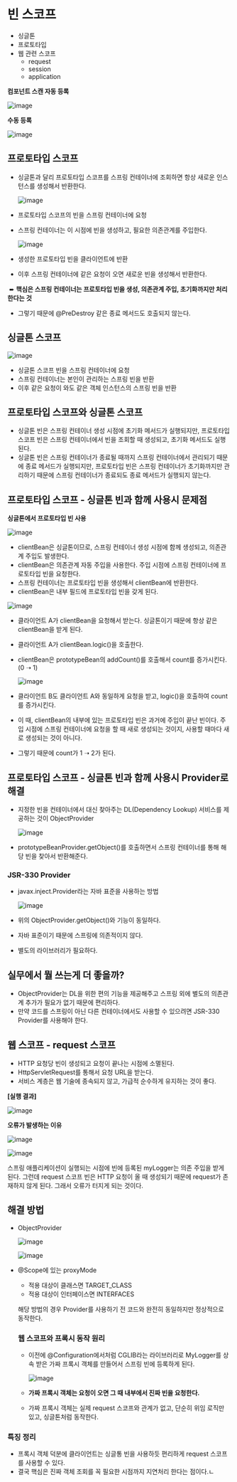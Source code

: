 # 빈 스코프

- 싱글톤
- 프로토타입
- 웹 관련 스코프
  - request
  - session
  - application



**컴포넌트 스캔 자동 등록**

![image](https://user-images.githubusercontent.com/40904001/191663426-50134bad-f4c8-4995-b4af-49d4885e47d4.png)

**수동 등록**

![image](https://user-images.githubusercontent.com/40904001/191663587-f773cd69-1bc7-4787-aa7f-9adf7b9c8869.png)



## 프로토타입 스코프

- 싱글톤과 달리 프로토타입 스코프를 스프링 컨테이너에 조회하면 항상 새로운 인스턴스를 생성해서 반환한다.

  ![image](https://user-images.githubusercontent.com/40904001/191663862-bc7ccfd8-4b89-442b-b50e-63a8c370c972.png)

- 프로토타입 스코프의 빈을 스프링 컨테이너에 요청

- 스프링 컨테이너는 이 시점에 빈을 생성하고, 필요한 의존관계를 주입한다.

  ![image](https://user-images.githubusercontent.com/40904001/191664057-5d943006-d877-43b8-a873-7600eff4e5da.png)

- 생성한 프로토타입 빈을 클라이언트에 반환

- 이후 스프링 컨테이너에 같은 요청이 오면 새로운 빈을 생성해서 반환한다.

​	 ➨  **핵심은 스프링 컨테이너는 프로토타입 빈을 생성, 의존관계 주입, 초기화까지만 처리한다는 것**

- 그렇기 때문에 @PreDestroy 같은 종료 메서드도 호출되지 않는다.



## 싱글톤 스코프

![image](https://user-images.githubusercontent.com/40904001/191664525-d260d8b7-16d5-439f-929f-c48698a0c157.png)

- 싱글톤 스코프 빈을 스프링 컨테이너에 요청
- 스프링 컨테이너는 본인이 관리하는 스프링 빈을 반환
- 이후 같은 요청이 와도 같은 객체 인스턴스의 스프링 빈을 반환



## 프로토타입 스코프와 싱글톤 스코프

- 싱글톤 빈은 스프링 컨테이너 생성 시점에 초기화 메서드가 실행되지만, 프로토타입 스코프 빈은 스프링 컨테이너에서 빈을 조회할 때 생성되고, 초기화 메서드도 실행된다.
- 싱글톤 빈은 스프링 컨테이너가 종료될 때까지 스프링 컨테이너에서 관리되기 때문에 종료 메서드가 실행되지만, 프로토타입 빈은 스프링 컨테이너가 초기화까지만 관리하기 때문에 스프링 컨테이너가 종료되도 종료 메서드가 실행되지 않는다.



## 프로토타입 스코프 - 싱글톤 빈과 함께 사용시 문제점

**싱글톤에서 프로토타입 빈 사용**

![image](https://user-images.githubusercontent.com/40904001/191665339-1c00b3a5-1fb3-4c8f-81ab-176863af793d.png)

- clientBean은 싱글톤이므로, 스프링 컨테이너 생성 시점에 함께 생성되고, 의존관계 주입도 발생한다.
- clientBean은 의존관계 자동 주입을 사용한다. 주입 시점에 스프링 컨테이너에 프로토타입 빈을 요청한다.
- 스프링 컨테이너는 프로토타입 빈을 생성해서 clientBean에 반환한다.
- clientBean은 내부 필드에 프로토타입 빈을 갖게 된다.

![image](https://user-images.githubusercontent.com/40904001/191665736-a7b9230a-e997-44c0-8d16-fa3c481a9c2c.png)

- 클라이언트 A가 clientBean을 요청해서 받는다. 싱글톤이기 때문에 항상 같은 clientBean을 받게 된다.

- 클라이언트 A가 clientBean.logic()을 호출한다.

- clientBean은 prototypeBean의 addCount()를 호출해서 count를 증가시킨다. (0 ➝ 1)

  ![image](https://user-images.githubusercontent.com/40904001/191666096-ff29372a-f4d8-4e60-9612-e0a77d095039.png)

- 클라이언트 B도 클라이언트 A와 동일하게 요청을 받고, logic()을 호출하여 count를 증가시킨다.
- 이 때, clientBean의 내부에 있는 프로토타입 빈은 과거에 주입이 끝난 빈이다. 주입 시점에 스프링 컨테이너에 요청을 할 때 새로 생성되는 것이지, 사용할 때마다 새로 생성되는 것이 아니다.
- 그렇기 때문에 count가 1 ➝ 2가 된다.



## 프로토타입 스코프 - 싱글톤 빈과 함께 사용시 Provider로 해결

- 지정한 빈을 컨테이너에서 대신 찾아주는 DL(Dependency Lookup) 서비스를 제공하는 것이 ObjectProvider

  ![image](https://user-images.githubusercontent.com/40904001/191701505-49a215a1-0e77-40b4-920f-74d177ede57b.png)

- prototypeBeanProvider.getObject()를 호출하면서 스프링 컨테이너를 통해 해당 빈을 찾아서 반환해준다.



### JSR-330 Provider

- javax.inject.Provider라는 자바 표준을 사용하는 방법

  ![image](https://user-images.githubusercontent.com/40904001/191701868-dc81af4f-58e6-4304-9d69-f0b13ef0df06.png)

- 위의 ObjectProvider.getObject()와 기능이 동일하다.
- 자바 표준이기 때문에 스프링에 의존적이지 않다.
- 별도의 라이브러리가 필요하다.



## 실무에서 뭘 쓰는게 더 좋을까?

- ObjectProvider는 DL을 위한 편의 기능을 제공해주고 스프링 외에 별도의 의존관계 추가가 필요가 없기 때문에 편리하다.
- 만약 코드를 스프링이 아닌 다른 컨테이너에서도 사용할 수 있으려면 JSR-330 Provider를 사용해야 한다.



## 웹 스코프 - request 스코프

- HTTP 요청당 빈이 생성되고 요청이 끝나는 시점에 소멸된다.
- HttpServletRequest를 통해서 요청 URL을 받는다.
- 서비스 계층은 웹 기술에 종속되지 않고, 가급적 순수하게 유지하는 것이 좋다.

**[실행 결과]**

![image](https://user-images.githubusercontent.com/40904001/191717951-52f4c075-71c2-47aa-8c15-c8e992f9807a.png)



**오류가 발생하는 이유**

![image](https://user-images.githubusercontent.com/40904001/191718529-9e2c0a96-b3e7-41f9-896e-332826cbd3ab.png)

![image](https://user-images.githubusercontent.com/40904001/191718623-93b4d1b3-891d-4187-b303-97c15a742c38.png)

스프링 애플리케이션이 실행되는 시점에 빈에 등록된 myLogger는 의존 주입을 받게 된다. 그런데 request 스코프 빈은 HTTP 요청이 올 때 생성되기 때문에 request가 존재하지 않게 된다. 그래서 오류가 터지게 되는 것이다.



## 해결 방법

- ObjectProvider

  ![image](https://user-images.githubusercontent.com/40904001/191719718-0369763b-5b52-494c-817f-4518bad3a682.png)

  ![image](https://user-images.githubusercontent.com/40904001/191719832-1d4e0b37-2c0d-4461-92a7-571c77bcadd9.png)

- @Scope에 있는 proxyMode

  - 적용 대상이 클래스면 TARGET_CLASS
  - 적용 대상이 인터페이스면 INTERFACES

  해당 방법의 경우 Provider를 사용하기 전 코드와 완전히 동일하지만 정상적으로 동작한다.

  ### 웹 스코프와 프록시 동작 원리

  - 이전에 @Configuration에서처럼 CGLIB라는 라이브러리로 MyLogger를 상속 받은 가짜 프록시 객체를 만들어서 스프링 빈에 등록하게 된다.

    ![image](https://user-images.githubusercontent.com/40904001/191720315-40a4379c-367c-45fe-b073-a0edb1b32fcd.png)
    
  - **가짜 프록시 객체는 요청이 오면 그 때 내부에서 진짜 빈을 요청한다.**
  
  - 가짜 프록시 객체는 실제 request 스코프와 관계가 없고, 단순히 위임 로직만 있고, 싱글톤처럼 동작한다.

### 특징 정리

- 프록시 객체 덕분에 클라이언트는 싱글통 빈을 사용하듯 편리하게 request 스코프를 사용할 수 있다.
- 결국 핵심은 진짜 객체 조회를 꼭 필요한 시점까지 지연처리 한다는 점이다.ㄴ



